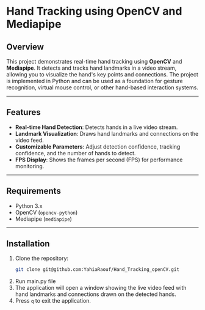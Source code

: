 # Hand Tracking using OpenCV and Mediapipe

## Overview
This project demonstrates real-time hand tracking using **OpenCV** and **Mediapipe**. It detects and tracks hand landmarks in a video stream, allowing you to visualize the hand's key points and connections. The project is implemented in Python and can be used as a foundation for gesture recognition, virtual mouse control, or other hand-based interaction systems.

---

## Features
- **Real-time Hand Detection**: Detects hands in a live video stream.
- **Landmark Visualization**: Draws hand landmarks and connections on the video feed.
- **Customizable Parameters**: Adjust detection confidence, tracking confidence, and the number of hands to detect.
- **FPS Display**: Shows the frames per second (FPS) for performance monitoring.

---

## Requirements
- Python 3.x
- OpenCV (`opencv-python`)
- Mediapipe (`mediapipe`)

---

## Installation
1. Clone the repository:
    ```bash
    git clone git@github.com:YahiaRaouf/Hand_Tracking_openCV.git

2. Run main.py file
3. The application will open a window showing the live video feed with hand landmarks and connections drawn on the detected hands.
4. Press `q` to exit the application.
